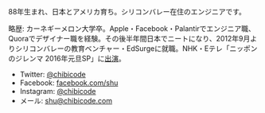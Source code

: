 88年生まれ、日本とアメリカ育ち。シリコンバレー在住のエンジニアです。

略歴: カーネギーメロン大学卒。Apple・Facebook・Palantirでエンジニア職、Quoraでデザイナー職を経験。その後半年間日本でニートになり、2012年9月よりシリコンバレーの教育ベンチャー・EdSurgeに就職。NHK・Eテレ「ニッポンのジレンマ 2016年元旦SP」に[出演](https://twitter.com/chibicode/status/675849643452841984)。

- Twitter: [@chibicode](http://twitter.com/chibicode)
- Facebook: [facebook.com/shu](http://facebook.com/shu)
- Instagram: [@chibicode](http://instagram.com/chibicode)
- メール: [shu@chibicode.com](mailto:shu@chibicode.com)
